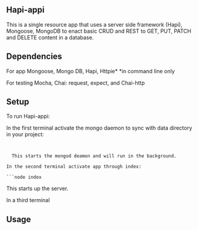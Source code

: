 ## Hapi-appi

This is a single resource app that uses a server side framework (Hapi), Mongoose, MongoDB to enact basic CRUD and REST to GET, PUT, PATCH and DELETE content in a database.

## Dependencies
For app
Mongoose, Mongo DB, Hapi, Httpie*
*in command line only

For testing
Mocha, Chai: request, expect, and Chai-http


## Setup
To run Hapi-appi:

In the first terminal activate the mongo daemon to sync with data directory in your project:

``` mongod --dbpath=./data


  This starts the mongod deamon and will run in the background.

In the second terminal activate app through index:

```node index
```

  This starts up the server.

In a third terminal

## Usage

```
```
